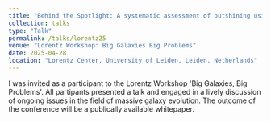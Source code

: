 ```yaml
---
title: "Behind the Spotlight: A systematic assessment of outshining using NIRCam medium-bands in the JADES Origins Field"
collection: talks
type: "Talk"
permalink: /talks/lorentz25
venue: "Lorentz Workshop: Big Galaxies Big Problems"
date: 2025-04-28
location: "Lorentz Center, University of Leiden, Leiden, Netherlands"
---
```


I was invited as a participant to the Lorentz Workshop 'Big Galaxies, Big Problems'. All partipants presented a talk and engaged in a lively discussion of ongoing issues in the field of massive galaxy evolution. The outcome of the conference will be a publically available whitepaper. 
